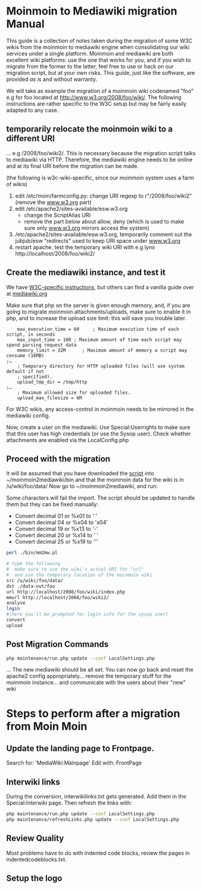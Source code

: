 # Moinmoin to Mediawiki migration Manual

This guide is a collection of notes taken during the migration of some W3C wikis from the moinmoin to mediawiki engine when consolidating our wiki services under a single platform. Moinmoin and mediawiki are both excellent wiki platforms: use the one that works for you, and if you wish to migrate from the former to the latter, feel free to use or hack on our migration script, but at your own risks. This guide, just like the software, are provided *as is* and without warranty.

We will take as example the migration of a moinmoin wiki codenamed "foo" e.g for foo located at http://www.w3.org/2008/foo/wiki/. The following instructions are rather specific to the W3C setup but may be fairly easily adapted to any case.

## temporarily relocate the moinmoin wiki to a different URI

... e.g /2008/foo/wiki2/. This is necessary because the migration script talks to mediawiki via HTTP. Therefore, the mediawiki engine needs to be online and at its final URI before the migration can be made.

(the following is w3c-wiki-specific, since our moinmoin system uses a farm of wikis)
1. edit /etc/moin/farmconfig.py: change URI regexp to r"/2008/foo/wiki2" (remove the www.w3.org part)
1. edit /etc/apache2/sites-available/esw.w3.org
   * change the ScriptAlias URI
   * remove the part below about allow, deny (which is used to make sure only www.w3.org mirrors access the system)
1. /etc/apache2/sites-available/esw.w3.org, temporarily comment out the jubjub/esw "redirects" used to keep URI space under www.w3.org
1. restart apache. test the temporary wiki URI with e.g lynx http://localhost/2008/foo/wiki2/

## Create the mediawiki instance, and test it
We have [W3C-specific instructions](http://www.w3.org/Systems/Wiki), but others can find a vanilla guide over at [mediawiki.org](http://www.mediawiki.org/wiki/Installation)

Make sure that php on the server is given enough memory, and, if you are going to migrate moinmoin attachments/uploads, make sure to enable it in php, and to increase the upload size limit: this will save you trouble later.

```
    max_execution_time = 60     ; Maximum execution time of each script, in seconds
    max_input_time = 100 ; Maximum amount of time each script may spend parsing request data
    memory_limit = 32M      ; Maximum amount of memory a script may consume (16MB)
;…
    ; Temporary directory for HTTP uploaded files (will use system default if not
    ; specified).
    upload_tmp_dir = /tmp/http
;…
    ; Maximum allowed size for uploaded files.
    upload_max_filesize = 6M
```

For W3C wikis, any access-control in moinmoin needs to be mirrored in the mediawiki config.

Now, create a user on the mediawiki. Use Special:Userrights to make sure  
that this user has high credentials (or use the Sysop user). Check whether attachments are enabled via the LocalConfig.php

## Proceed with the migration
It will be assumed that you have downloaded the [script](http://dev.w3.org/cvsweb/2008/moinmoin2mediawiki/)
into ~/moinmoin2mediawiki/bin and that the moinmoin data for the wiki is in /u/wiki/foo/data/ Now go to ~/moinmoin2mediawiki, and run:

Some characters will fail the import. The script should be updated to handle them but they can be fixed manually:
  - Convert decimal 01 or \%x01 to ' '
  - Convert decimal 04 or \%x04 to 'x04'
  - Convert decimal 19 or \%x13 to '-'
  - Convert decimal 20 or \%x14 to ' '
  - Convert decimal 25 or \%x19 to '\''

``` bash
perl ./bin/mm2mw.pl

# type the following
#  make sure to use the wiki's actual URI for "url"
#  and use the temporary location of the moinmoin wiki
src /u/wiki/foo/data/
dst ./data-out/foo
url http://localhost/2008/foo/wiki/index.php
mmurl http://localhost/2008/foo/wiki2/
analyse
login
#(here you'll be prompted for login info for the sysop user)
convert
upload
```

## Post Migration Commands

``` bash
php maintenance/run.php update --conf LocalSettings.php
```

... The new mediawiki should be all set. You can now go back and reset the apache2 config appropriately... remove the temporary stuff for the moinmoin instance... and communicate with the users about their "new" wiki

# Steps to perform after a migration from Moin Moin

## Update the landing page to Frontpage.

Search for: 'MediaWiki:Mainpage'
Edit with: FrontPage

## Interwiki links

During the conversion, interwikilinks.txt gets generated. Add them in the Special:Interwiki page. Then refresh the links with: 

``` bash
php maintenance/run.php update --conf LocalSettings.php
php maintenance/refreshLinks.php update --conf LocalSettings.php
```

## Review Quality

Most problems have to do with indented code blocks, review the pages in indentedcodeblocks.txt.


## Setup the logo

